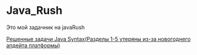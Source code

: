 # Java_Rush

Это мой задачник на javaRush

[Решенные задачи Java Syntax(Разделы 1-5 утеряны из-за новогоднего апдейта платформы)](https://github.com/PillarDevelopment/JavaRushTasks/tree/master/1.JavaSyntax/src/com/javarush/task)
